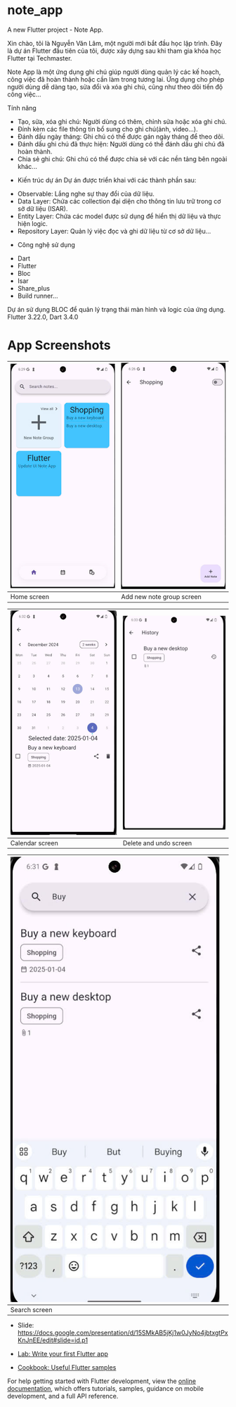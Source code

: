 # note_app

A new Flutter project - Note App.

Xin chào, tôi là Nguyễn Văn Lâm, một người mới bắt đầu học lập trình. Đây là dự án Flutter đầu tiên của tôi, được xây dựng sau khi tham gia khóa học Flutter tại Techmaster.

 Note App là một ứng dụng ghi chú giúp người dùng quản lý các kế hoạch, công việc đã hoàn thành hoặc cần làm trong tương lai.
 Ứng dụng cho phép người dùng dễ dàng tạo, sửa đổi và xóa ghi chú, cũng như theo dõi tiến độ công việc...

Tính năng
+ Tạo, sửa, xóa ghi chú: Người dùng có thêm, chỉnh sửa hoặc xóa ghi chú.
+ Đính kèm các file thông tin bổ sung cho ghi chú(ảnh, video...).
+ Đánh dấu ngày tháng: Ghi chú có thể được gán ngày tháng để theo dõi.
+ Đánh dấu ghi chú đã thực hiện: Người dùng có thể đánh dấu ghi chú đã hoàn thành.
+ Chia sẻ ghi chú: Ghi chú có thể được chia sẻ với các nền tảng bên ngoài khác...

 - Kiến trúc dự án
 Dự án được triển khai với các thành phần sau:
+ Observable: Lắng nghe sự thay đổi của dữ liệu.
+ Data Layer: Chứa các collection đại diện cho thông tin lưu trữ trong cơ sở dữ liệu (ISAR).
+ Entity Layer: Chứa các model được sử dụng để hiển thị dữ liệu và thực hiện logic.
+ Repository Layer: Quản lý việc đọc và ghi dữ liệu từ cơ sở dữ liệu...

 - Công nghệ sử dụng
 + Dart
 + Flutter
 + Bloc
 + Isar
 + Share_plus
 + Build runner...

  Dự án sử dụng BLOC để quản lý trạng thái màn hình và logic của ứng dụng.
  Flutter 3.22.0, Dart 3.4.0

# App Screenshots
| ![Home screen](./assets/docs/app_screenshots/home_screen.jpg) | ![Add new note group screen](./assets/docs/app_screenshots/addNewNoteGroup_screen.jpg) |
|---------------------------------------------------------------|-------------------------------------------------------------------|
| Home screen                                                  | Add new note group screen                                         |

| ![Calendar screen](./assets/docs/app_screenshots/calendar_screen.jpg) | ![Delete and undo screen](./assets/docs/app_screenshots/deleteAndUndo_screen.jpg) |
|----------------------------------------------------------------------|--------------------------------------------------------------------|
| Calendar screen                                                     | Delete and undo screen                                             |

| ![Search screen](./assets/docs/app_screenshots/search_screen.jpg) | |
|-----------------------------------------------------------------|-------------------------------------------------------------------|
| Search screen                                                  |                                                                   |

- Slide: https://docs.google.com/presentation/d/15SMkAB5jKj1w0JyNo4jbtxgtPxKnJnEE/edit#slide=id.p1

- [Lab: Write your first Flutter app](https://docs.flutter.dev/get-started/codelab)
- [Cookbook: Useful Flutter samples](https://docs.flutter.dev/cookbook)

For help getting started with Flutter development, view the
[online documentation](https://docs.flutter.dev/), which offers tutorials,
samples, guidance on mobile development, and a full API reference.
